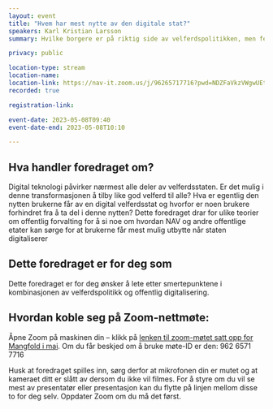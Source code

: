```yaml
---
layout: event
title: "Hvem har mest nytte av den digitale stat?"
speakers: Karl Kristian Larsson
summary: Hvilke borgere er på riktig side av velferdspolitikken, men feil side av digitaliseringspolitikken?

privacy: public

location-type: stream
location-name: 
location-link: https://nav-it.zoom.us/j/96265717716?pwd=NDZFaVkzVWgwUEtDNGR0djNJMXB6UT09
recorded: true

registration-link: 

event-date: 2023-05-08T09:40
event-date-end: 2023-05-08T10:10

---
```

## Hva handler foredraget om?
Digital teknologi påvirker nærmest alle deler av velferdsstaten. Er det mulig i denne transformasjonen å tilby like god velferd til alle? Hva er egentlig den nytten brukerne får av en digital velferdsstat og hvorfor er noen brukere forhindret fra å ta del i denne nytten? Dette foredraget drar for ulike teorier om offentlig forvalting for å si noe om hvordan NAV og andre offentlige etater kan sørge for at brukerne får mest mulig utbytte når staten digitaliserer

## Dette foredraget er for deg som
Dette foredraget er for deg ønsker å lete etter smertepunktene i kombinasjonen av velferdspolitikk og offentlig digitalisering.

## Hvordan koble seg på Zoom-nettmøte:
Åpne Zoom på maskinen din – klikk på [lenken til zoom-møtet satt opp for Mangfold i mai](https://nav-it.zoom.us/j/96265717716?pwd=NDZFaVkzVWgwUEtDNGR0djNJMXB6UT09). Om du får beskjed om å bruke møte-ID er den: 962 6571 7716

Husk at foredraget spilles inn, sørg derfor at mikrofonen din er mutet og at kameraet ditt er slått av dersom du ikke vil filmes. 
For å styre om du vil se mest av presentatør eller presentasjon kan du flytte på linjen mellom disse to for deg selv.
Oppdater Zoom om du må det først.
